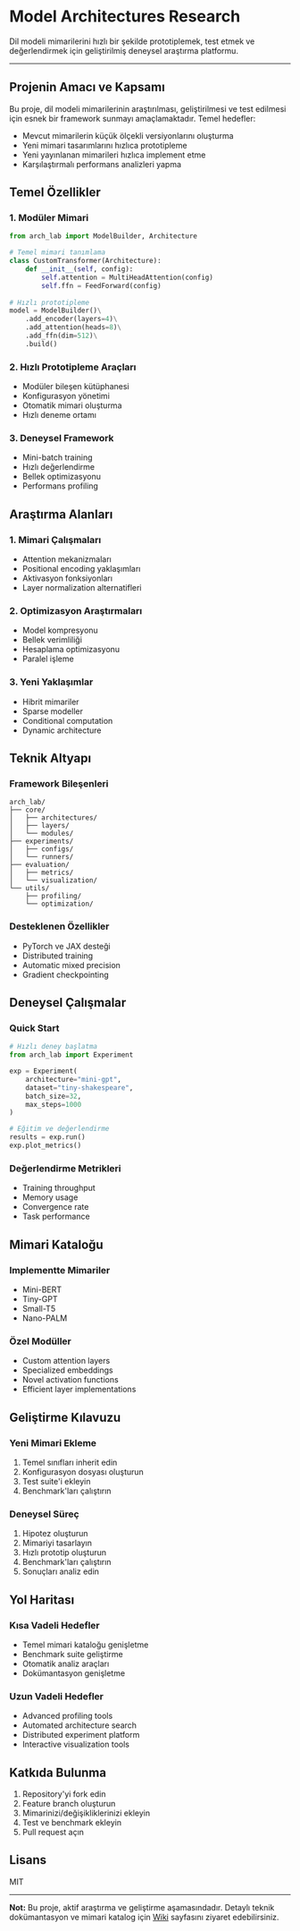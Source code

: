 # Model Architectures Research

Dil modeli mimarilerini hızlı bir şekilde prototiplemek, test etmek ve değerlendirmek için geliştirilmiş deneysel araştırma platformu.

---

## Projenin Amacı ve Kapsamı

Bu proje, dil modeli mimarilerinin araştırılması, geliştirilmesi ve test edilmesi için esnek bir framework sunmayı amaçlamaktadır. Temel hedefler:

- Mevcut mimarilerin küçük ölçekli versiyonlarını oluşturma
- Yeni mimari tasarımlarını hızlıca prototipleme
- Yeni yayınlanan mimarileri hızlıca implement etme
- Karşılaştırmalı performans analizleri yapma

## Temel Özellikler

### 1. Modüler Mimari
```python
from arch_lab import ModelBuilder, Architecture

# Temel mimari tanımlama
class CustomTransformer(Architecture):
    def __init__(self, config):
        self.attention = MultiHeadAttention(config)
        self.ffn = FeedForward(config)
        
# Hızlı prototipleme
model = ModelBuilder()\
    .add_encoder(layers=4)\
    .add_attention(heads=8)\
    .add_ffn(dim=512)\
    .build()
```

### 2. Hızlı Prototipleme Araçları
- Modüler bileşen kütüphanesi
- Konfigurasyon yönetimi
- Otomatik mimari oluşturma
- Hızlı deneme ortamı

### 3. Deneysel Framework
- Mini-batch training
- Hızlı değerlendirme
- Bellek optimizasyonu
- Performans profiling

## Araştırma Alanları

### 1. Mimari Çalışmaları
- Attention mekanizmaları
- Positional encoding yaklaşımları
- Aktivasyon fonksiyonları
- Layer normalization alternatifleri

### 2. Optimizasyon Araştırmaları
- Model kompresyonu
- Bellek verimliliği
- Hesaplama optimizasyonu
- Paralel işleme

### 3. Yeni Yaklaşımlar
- Hibrit mimariler
- Sparse modeller
- Conditional computation
- Dynamic architecture

## Teknik Altyapı

### Framework Bileşenleri
```plaintext
arch_lab/
├── core/
│   ├── architectures/
│   ├── layers/
│   └── modules/
├── experiments/
│   ├── configs/
│   └── runners/
├── evaluation/
│   ├── metrics/
│   └── visualization/
└── utils/
    ├── profiling/
    └── optimization/
```

### Desteklenen Özellikler
- PyTorch ve JAX desteği
- Distributed training
- Automatic mixed precision
- Gradient checkpointing

## Deneysel Çalışmalar

### Quick Start
```python
# Hızlı deney başlatma
from arch_lab import Experiment

exp = Experiment(
    architecture="mini-gpt",
    dataset="tiny-shakespeare",
    batch_size=32,
    max_steps=1000
)

# Eğitim ve değerlendirme
results = exp.run()
exp.plot_metrics()
```

### Değerlendirme Metrikleri
- Training throughput
- Memory usage
- Convergence rate
- Task performance

## Mimari Kataloğu

### Implementte Mimariler
- Mini-BERT
- Tiny-GPT
- Small-T5
- Nano-PALM

### Özel Modüller
- Custom attention layers
- Specialized embeddings
- Novel activation functions
- Efficient layer implementations

## Geliştirme Kılavuzu

### Yeni Mimari Ekleme
1. Temel sınıfları inherit edin
2. Konfigurasyon dosyası oluşturun
3. Test suite'i ekleyin
4. Benchmark'ları çalıştırın

### Deneysel Süreç
1. Hipotez oluşturun
2. Mimariyi tasarlayın
3. Hızlı prototip oluşturun
4. Benchmark'ları çalıştırın
5. Sonuçları analiz edin

## Yol Haritası

### Kısa Vadeli Hedefler
- Temel mimari kataloğu genişletme
- Benchmark suite geliştirme
- Otomatik analiz araçları
- Dokümantasyon genişletme

### Uzun Vadeli Hedefler
- Advanced profiling tools
- Automated architecture search
- Distributed experiment platform
- Interactive visualization tools

## Katkıda Bulunma

1. Repository'yi fork edin
2. Feature branch oluşturun
3. Mimarinizi/değişikliklerinizi ekleyin
4. Test ve benchmark ekleyin
5. Pull request açın

## Lisans

MIT

---

**Not:** Bu proje, aktif araştırma ve geliştirme aşamasındadır. Detaylı teknik dokümantasyon ve mimari katalog için [Wiki](wiki) sayfasını ziyaret edebilirsiniz.